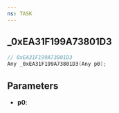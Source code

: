 ```yaml
---
ns: TASK
---
```

## _0xEA31F199A73801D3

```c
// 0xEA31F199A73801D3
Any _0xEA31F199A73801D3(Any p0);
```

## Parameters
* **p0**:
